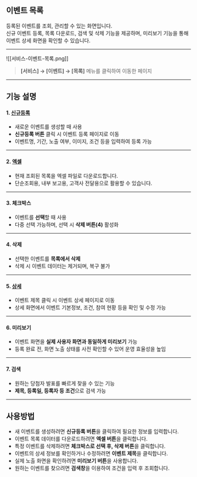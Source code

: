 ## 이벤트 목록

등록된 이벤트를 조회, 관리할 수 있는 화면입니다.  
신규 이벤트 등록, 목록 다운로드, 검색 및 삭제 기능을 제공하며, 미리보기 기능을 통해 이벤트 상세 화면을 확인할 수 있습니다.  

***
![[서비스-이벤트-목록.png]]

> **[서비스] → [이벤트] → [목록]** 메뉴를 클릭하여 이동한 페이지  

***

## 기능 설명

#### 1. [신규등록](이벤트-신규등록.md)
- 새로운 이벤트를 생성할 때 사용  
- **신규등록 버튼** 클릭 시 이벤트 등록 페이지로 이동  
- 이벤트명, 기간, 노출 여부, 이미지, 조건 등을 입력하여 등록 가능  

***

#### 2. [엑셀](엑셀.md)
- 현재 조회된 목록을 엑셀 파일로 다운로드합니다.  
- 단순조회용, 내부 보고용, 고객사 전달용으로 활용할 수 있습니다.  

***

#### 3. 체크박스
- 이벤트를 **선택**할 때 사용  
- 다중 선택 가능하며, 선택 시 **삭제 버튼(4)** 활성화  

***

#### 4. 삭제
- 선택한 이벤트를 **목록에서 삭제**  
- 삭제 시 이벤트 데이터는 제거되며, 복구 불가  

***

#### 5. [상세](이벤트-상세.md)
- 이벤트 제목 클릭 시 이벤트 상세 페이지로 이동  
- 상세 화면에서 이벤트 기본정보, 조건, 참여 현황 등을 확인 및 수정 가능  

***

#### 6. 미리보기
- 이벤트 화면을 **실제 사용자 화면과 동일하게 미리보기** 가능  
- 등록 완료 전, 화면 노출 상태를 사전 확인할 수 있어 운영 효율성을 높임  

***

#### 7. 검색
- 원하는 당첨자 발표를 빠르게 찾을 수 있는 기능  
- **제목, 등록일, 등록자 등 조건**으로 검색 가능  

***

## 사용방법
- 새 이벤트를 생성하려면 **신규등록 버튼**을 클릭하여 필요한 정보를 입력합니다.  
- 이벤트 목록 데이터를 다운로드하려면 **엑셀 버튼**을 클릭합니다.  
- 특정 이벤트를 삭제하려면 **체크박스로 선택 후, 삭제 버튼**을 클릭합니다.  
- 이벤트의 상세 정보를 확인하거나 수정하려면 **이벤트 제목**을 클릭합니다.  
- 실제 노출 화면을 확인하려면 **미리보기 버튼**을 사용합니다.  
- 원하는 이벤트를 찾으려면 **검색창**을 이용하여 조건을 입력 후 조회합니다.  
